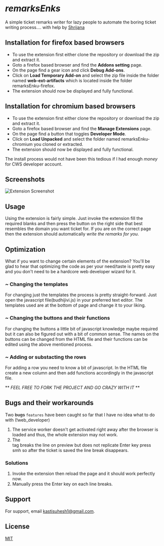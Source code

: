 
# _remarksEnks_

A simple ticket remarks writer for lazy people to automate the boring ticket writing process.... with help by [Shrijana](https://github.com/ShrijanaKhatiwada)

## Installation for firefox based browsers
- To use the extension first either clone the repository or download the zip and extract it.
- Goto a firefox based browser and find the **Addons setting** page.
- On the page find a gear icon and click **Debug Add-ons**.
- Click on **Load Temporary Add-on** and select the zip file inside the folder named **web-ext-artifacts** which is located inside the folder remarksEnku-firefox.
- The extension should now be displayed and fully functional. 

## Installation for chromium based browsers
- To use the extension first either clone the repository or download the zip and extract it.
- Goto a firefox based browser and find the **Manage Extensions** page.
- On the page find a button that toggles **Developer Mode**.
- Click on **Load Unpacked** and select the folder named remarksEnku-chromium you cloned or extracted.
- The extension should now be displayed and fully functional. 

The install process would not have been this tedious if I had enough _money_ for CWS developer account.

## Screenshots

![Extension Screenshot](./remarksEnku-chromium/images/How_do_I_look_like.jpg)


## Usage

Using the extension is fairly simple.
Just invoke the extension fill the required blanks and then press the button on the right side that best resembles the domain you want ticket for.
If you are on the correct page then the extension should automatically _write the remarks for you_.


## Optimization

What if you want to change certain elements of the extension?
You'll be glad to hear that optimizing the code as per your need/taste is pretty easy and you don't need to be a hardcore web developer wizard for it.

### ~ Changing the templates
For changing just the templates the process is pretty straight-forward. Just open the javascript file(budhijivi.js) in your preferred text editor. The templates used are at the bottom of page and change it to your liking.

### ~ Changing the buttons and their functions
For changing the buttons a little bit of javascript knowledge maybe required but it can also be figured out with a bit of common sense. The names on the buttons can be changed from the HTML file and their functions can be edited using the above mentioned process.

### ~ Adding or substacting the rows
For adding a row you need to know a bit of javascript. In the HTML file create a new column and then add functions accordingly in the javascript file.

** _FEEL FREE TO FORK THE PROJECT AND GO CRAZY WITH IT_ **

## Bugs and their workarounds
Two ~~bugs~~ `features` have been caught so far that I have no idea what to do with (!web_developer)
1. The service worker doesn't get activated right away after the browser is loaded and thus, the whole extension may not work.
2. The <br> tag breaks the line on preview but does not replicate Enter key press smh so after the ticket is saved the line break disappears. 
### Solutions
1. Invoke the extension then reload the page and it should work perfectly now.
2. Manually press the Enter key on each line breaks.


## Support

For support, email kastisuhesh1@gmail.com.


## License

[MIT](https://choosealicense.com/licenses/mit/)

